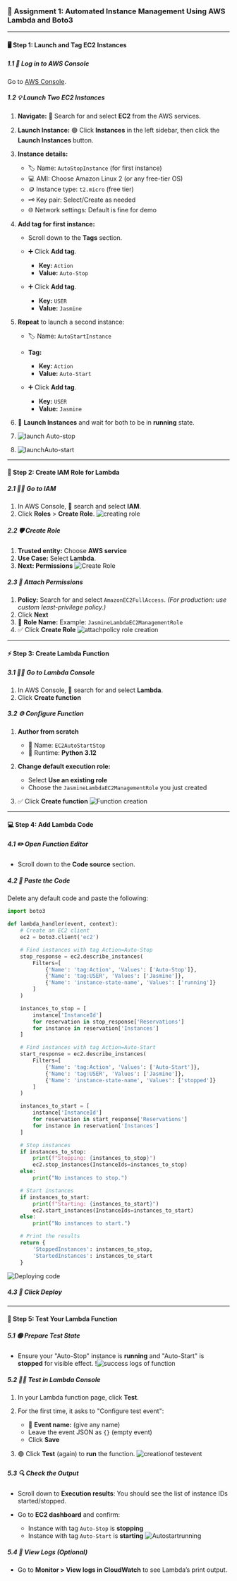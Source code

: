 ### 🚀 **Assignment 1: Automated Instance Management Using AWS Lambda and Boto3**

---

#### 🖥️ **Step 1: Launch and Tag EC2 Instances**

##### 1.1 🔐 Log in to AWS Console

Go to [AWS Console](https://console.aws.amazon.com/).

##### 1.2 💡 Launch Two EC2 Instances

1. **Navigate:** 🔎 Search for and select **EC2** from the AWS services.
2. **Launch Instance:** 🟢 Click **Instances** in the left sidebar, then click the **Launch Instances** button.
3. **Instance details:**

   * 🏷️ Name: `AutoStopInstance` (for first instance)
   * 💻 AMI: Choose Amazon Linux 2 (or any free-tier OS)
   * 🪙 Instance type: `t2.micro` (free tier)
   * 🗝️ Key pair: Select/Create as needed
   * 🌐 Network settings: Default is fine for demo
4. **Add tag for first instance:**

   * Scroll down to the **Tags** section.
   * ➕ Click **Add tag**.

     * **Key:** `Action`
     *  **Value:** `Auto-Stop`
   * ➕ Click **Add tag**.

     * **Key:** `USER`
     *  **Value:** `Jasmine`
5. **Repeat** to launch a second instance:

   * 🏷️ Name: `AutoStartInstance`
   * **Tag:**

     * **Key:** `Action`
     * **Value:** `Auto-Start`
   * ➕ Click **Add tag**.

     * **Key:** `USER`
     *  **Value:** `Jasmine`
6. 🚀 **Launch Instances** and wait for both to be in **running** state.
7. ![launch Auto-stop](https://github.com/user-attachments/assets/9a3fc414-4bd7-4680-bb86-bcf5b8f36756)

8. ![launchAuto-start](https://github.com/user-attachments/assets/35b76dcb-c6f2-42eb-afd4-b85bb973e4d8)


---

#### 🔐 **Step 2: Create IAM Role for Lambda**

##### 2.1 🧑‍💻 Go to IAM

1. In AWS Console, 🔎 search and select **IAM**.
2. Click **Roles** > **Create Role**.
![creating role](https://github.com/user-attachments/assets/520cfc0d-b03b-49c2-8efc-b40b22f68fc5)
##### 2.2 🛡️ Create Role

1. **Trusted entity:** Choose **AWS service**
2. **Use Case:** Select **Lambda**.
3. **Next: Permissions**
![Create Role](images/role-2.png)
##### 2.3 📜 Attach Permissions

1. **Policy:** Search for and select `AmazonEC2FullAccess`.
   *(For production: use custom least-privilege policy.)*
2. Click **Next**
3. 📝 **Role Name:** Example: `JasmineLambdaEC2ManagementRole`
4. ✅ Click **Create Role**
![attachpolicy   role creation](https://github.com/user-attachments/assets/f3434913-ad2f-431f-b990-d9c9ca60de82)

---

#### ⚡ **Step 3: Create Lambda Function**

##### 3.1 🏃‍♂️ Go to Lambda Console

1. In AWS Console, 🔎 search for and select **Lambda**.
2. Click **Create function**

##### 3.2 ⚙️ Configure Function

1. **Author from scratch**

   * 📝 Name: `EC2AutoStartStop`
   * 🐍 Runtime: **Python 3.12**
2. **Change default execution role:**

   * Select **Use an existing role**
   * Choose the `JasmineLambdaEC2ManagementRole` you just created
3. ✅ Click **Create function**
![Function creation](https://github.com/user-attachments/assets/4697cfce-5fd2-4882-b4d4-319197fa6a70)

---

#### 💻 **Step 4: Add Lambda Code**

##### 4.1 ✏️ Open Function Editor

* Scroll down to the **Code source** section.

##### 4.2 📝 Paste the Code

Delete any default code and paste the following:

```python
import boto3

def lambda_handler(event, context):
    # Create an EC2 client
    ec2 = boto3.client('ec2')

    # Find instances with tag Action=Auto-Stop
    stop_response = ec2.describe_instances(
        Filters=[
            {'Name': 'tag:Action', 'Values': ['Auto-Stop']},
            {'Name': 'tag:USER', 'Values': ['Jasmine']},
            {'Name': 'instance-state-name', 'Values': ['running']}
        ]
    )

    instances_to_stop = [
        instance['InstanceId']
        for reservation in stop_response['Reservations']
        for instance in reservation['Instances']
    ]

    # Find instances with tag Action=Auto-Start
    start_response = ec2.describe_instances(
        Filters=[
            {'Name': 'tag:Action', 'Values': ['Auto-Start']},
            {'Name': 'tag:USER', 'Values': ['Jasmine']},
            {'Name': 'instance-state-name', 'Values': ['stopped']}
        ]
    )

    instances_to_start = [
        instance['InstanceId']
        for reservation in start_response['Reservations']
        for instance in reservation['Instances']
    ]

    # Stop instances
    if instances_to_stop:
        print(f"Stopping: {instances_to_stop}")
        ec2.stop_instances(InstanceIds=instances_to_stop)
    else:
        print("No instances to stop.")

    # Start instances
    if instances_to_start:
        print(f"Starting: {instances_to_start}")
        ec2.start_instances(InstanceIds=instances_to_start)
    else:
        print("No instances to start.")

    # Print the results
    return {
        'StoppedInstances': instances_to_stop,
        'StartedInstances': instances_to_start
    }
```
![Deploying code](https://github.com/user-attachments/assets/d0beb9d8-3d67-4683-88e1-9ffc159843c2)

##### 4.3 🚀 **Click Deploy**

---

#### 🧪 **Step 5: Test Your Lambda Function**

##### 5.1 🟢 Prepare Test State

* Ensure your "Auto-Stop" instance is **running** and "Auto-Start" is **stopped** for visible effect.
!![success logs of function](https://github.com/user-attachments/assets/b75b7bab-e067-48ce-ac3b-1a9af359d392)

##### 5.2 🧑‍🔬 Test in Lambda Console

1. In your Lambda function page, click **Test**.
2. For the first time, it asks to "Configure test event":

   * 📝 **Event name:** (give any name)
   * Leave the event JSON as `{}` (empty event)
   * Click **Save**
3. 🟢 Click **Test** (again) to **run** the function.
![creationof testevent](https://github.com/user-attachments/assets/30864d22-b67d-4724-90ae-e495ae3f77e9)

##### 5.3 🔍 Check the Output

* Scroll down to **Execution results**: You should see the list of instance IDs started/stopped.
* Go to **EC2 dashboard** and confirm:

  * Instance with tag `Auto-Stop` is **stopping**
  * Instance with tag `Auto-Start` is **starting**
![Autostartrunning](https://github.com/user-attachments/assets/c8dd0a93-2812-4b1d-9491-6929eeb3a1af)

##### 5.4 📄 View Logs (Optional)

* Go to **Monitor > View logs in CloudWatch** to see Lambda’s print output.
